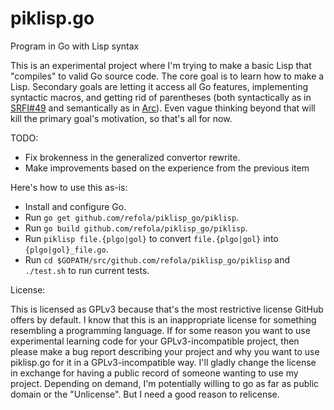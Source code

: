 # piklisp.go
Program in Go with Lisp syntax

This is an experimental project where I'm trying to make a basic Lisp
that "compiles" to valid Go source code. The core goal is to learn how
to make a Lisp. Secondary goals are letting it access all Go features,
implementing syntactic macros, and getting rid of parentheses (both
syntactically as in
[SRFI#49](http://srfi.schemers.org/srfi-49/srfi-49.html) and
semantically as in [Arc](http://www.arclanguage.org)). Even vague
thinking beyond that will kill the primary goal's motivation, so
that's all for now.

TODO:
* Fix brokenness in the generalized convertor rewrite.
* Make improvements based on the experience from the previous item

Here's how to use this as-is:
* Install and configure Go.
* Run `go get github.com/refola/piklisp_go/piklisp`.
* Run `go build github.com/refola/piklisp_go/piklisp`.
* Run `piklisp file.{plgo|gol}` to convert `file.{plgo|gol}` into `{plgo|gol}_file.go`.
* Run `cd $GOPATH/src/github.com/refola/piklisp_go/piklisp` and `./test.sh` to run current tests.

License:

This is licensed as GPLv3 because that's the most restrictive
license GitHub offers by default. I know that this is an inappropriate
license for something resembling a programming language. If for some
reason you want to use experimental learning code for your
GPLv3-incompatible project, then please make a bug report describing
your project and why you want to use piklisp.go for it in a
GPLv3-incompatible way. I'll gladly change the license in exchange for
having a public record of someone wanting to use my project. Depending
on demand, I'm potentially willing to go as far as public domain or
the "Unlicense". But I need a good reason to relicense.
